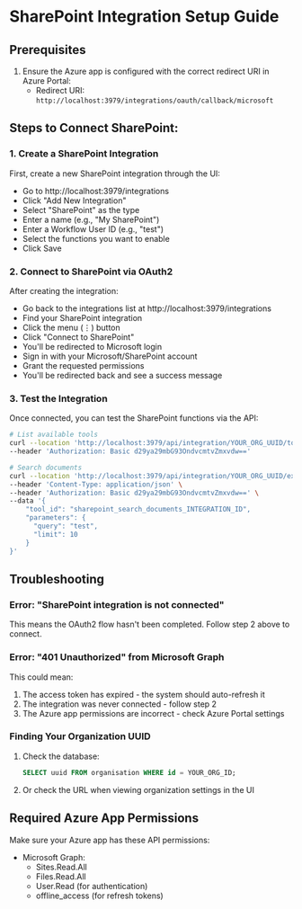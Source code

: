 # SharePoint Integration Setup Guide

## Prerequisites
1. Ensure the Azure app is configured with the correct redirect URI in Azure Portal:
   - Redirect URI: `http://localhost:3979/integrations/oauth/callback/microsoft`

## Steps to Connect SharePoint:

### 1. Create a SharePoint Integration
First, create a new SharePoint integration through the UI:
- Go to http://localhost:3979/integrations
- Click "Add New Integration"
- Select "SharePoint" as the type
- Enter a name (e.g., "My SharePoint")
- Enter a Workflow User ID (e.g., "test")
- Select the functions you want to enable
- Click Save

### 2. Connect to SharePoint via OAuth2
After creating the integration:
- Go back to the integrations list at http://localhost:3979/integrations
- Find your SharePoint integration
- Click the menu (⋮) button
- Click "Connect to SharePoint"
- You'll be redirected to Microsoft login
- Sign in with your Microsoft/SharePoint account
- Grant the requested permissions
- You'll be redirected back and see a success message

### 3. Test the Integration
Once connected, you can test the SharePoint functions via the API:

```bash
# List available tools
curl --location 'http://localhost:3979/api/integration/YOUR_ORG_UUID/tools?id=YOUR_WORKFLOW_USER_ID' \
--header 'Authorization: Basic d29ya29mbG93OndvcmtvZmxvdw=='

# Search documents
curl --location 'http://localhost:3979/api/integration/YOUR_ORG_UUID/execute?id=YOUR_WORKFLOW_USER_ID' \
--header 'Content-Type: application/json' \
--header 'Authorization: Basic d29ya29mbG93OndvcmtvZmxvdw==' \
--data '{
    "tool_id": "sharepoint_search_documents_INTEGRATION_ID",
    "parameters": {
      "query": "test",
      "limit": 10
    }
}'
```

## Troubleshooting

### Error: "SharePoint integration is not connected"
This means the OAuth2 flow hasn't been completed. Follow step 2 above to connect.

### Error: "401 Unauthorized" from Microsoft Graph
This could mean:
1. The access token has expired - the system should auto-refresh it
2. The integration was never connected - follow step 2
3. The Azure app permissions are incorrect - check Azure Portal settings

### Finding Your Organization UUID
1. Check the database: 
   ```sql
   SELECT uuid FROM organisation WHERE id = YOUR_ORG_ID;
   ```
2. Or check the URL when viewing organization settings in the UI

## Required Azure App Permissions
Make sure your Azure app has these API permissions:
- Microsoft Graph:
  - Sites.Read.All
  - Files.Read.All
  - User.Read (for authentication)
  - offline_access (for refresh tokens)